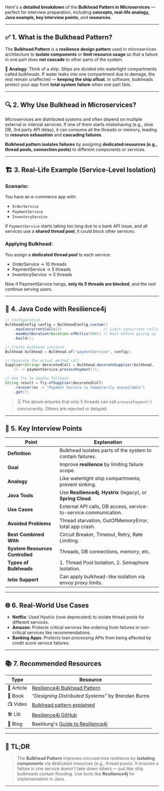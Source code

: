 Here's a **detailed breakdown** of the **Bulkhead Pattern in Microservices** — perfect for interview preparation, including **concepts, real-life analogy, Java example, key interview points**, and **resources**.

---

## ✅ 1. What is the Bulkhead Pattern?

The **Bulkhead Pattern** is a **resilience design pattern** used in microservices architecture to **isolate components** or **limit resource usage** so that a failure in one part does **not cascade** to other parts of the system.

📌 **Analogy**:
Think of a ship. Ships are divided into watertight compartments called *bulkheads*. If water leaks into one compartment due to damage, the rest remain unaffected — **keeping the ship afloat**.
In software, bulkheads protect your app from **total system failure** when one part fails.

---

## 🔍 2. Why Use Bulkhead in Microservices?

Microservices are distributed systems and often depend on multiple external or internal services. If one of them starts misbehaving (e.g., slow DB, 3rd party API delay), it can consume all the threads or memory, leading to **resource exhaustion** and **cascading failures**.

**Bulkhead pattern isolates failures** by assigning **dedicated resources (e.g., thread pools, connection pools)** to different components or services.

---

## 🏗️ 3. Real-Life Example (Service-Level Isolation)

### Scenario:

You have an e-commerce app with:

* `OrderService`
* `PaymentService`
* `InventoryService`

If `PaymentService` starts taking too long due to a bank API issue, and all services use a **shared thread pool**, it could block other services.

### Applying Bulkhead:

You assign a **dedicated thread pool** to each service:

* OrderService → 10 threads
* PaymentService → 5 threads
* InventoryService → 5 threads

Now if PaymentService hangs, **only its 5 threads are blocked**, and the rest continue serving users.

---

## 🔧 4. Java Code with Resilience4j

```java
// Configuration
BulkheadConfig config = BulkheadConfig.custom()
    .maxConcurrentCalls(5)                   // Limit concurrent calls
    .maxWaitDuration(Duration.ofMillis(500)) // Wait before giving up
    .build();

// Create bulkhead instance
Bulkhead bulkhead = Bulkhead.of("paymentService", config);

// Decorate the actual method call
Supplier<String> decoratedCall = Bulkhead.decorateSupplier(bulkhead, 
    () -> paymentService.processPayment());

// Use Try to handle fallback
String result = Try.ofSupplier(decoratedCall)
    .recover(ex -> "Payment Service is temporarily unavailable")
    .get();
```

> 🗒️ The above ensures that only 5 threads can call `processPayment()` concurrently. Others are rejected or delayed.

---

## 🎯 5. Key Interview Points

| Point                           | Explanation                                                      |
| ------------------------------- | ---------------------------------------------------------------- |
| **Definition**                  | Bulkhead isolates parts of the system to contain failures.       |
| **Goal**                        | Improve **resilience** by limiting failure scope.                |
| **Analogy**                     | Like watertight ship compartments; prevent sinking.              |
| **Java Tools**                  | Use **Resilience4j**, **Hystrix** (legacy), or **Spring Cloud**. |
| **Use Cases**                   | External API calls, DB access, service-to-service communication. |
| **Avoided Problems**            | Thread starvation, OutOfMemoryError, total app crash.            |
| **Best Combined With**          | Circuit Breaker, Timeout, Retry, Rate Limiting.                  |
| **System Resources Controlled** | Threads, DB connections, memory, etc.                            |
| **Types of Bulkheads**          | 1. Thread Pool Isolation, 2. Semaphore Isolation.                |
| **Istio Support**               | Can apply bulkhead-like isolation via envoy proxy limits.        |

---

## 🌐 6. Real-World Use Cases

* **Netflix**: Used Hystrix (now deprecated) to isolate thread pools for different services.
* **Amazon**: Protects critical services like ordering from failures in non-critical services like recommendations.
* **Banking Apps**: Protects loan processing APIs from being affected by credit score service failures.

---

## 📚 7. Recommended Resources

| Type       | Resource                                                                      |
| ---------- | ----------------------------------------------------------------------------- |
| 📘 Article | [Resilience4j Bulkhead Pattern](https://resilience4j.readme.io/docs/bulkhead) |
| 📕 Book    | *"Designing Distributed Systems"* by Brendan Burns                            |
| 📺 Video   | [Bulkhead pattern explained](https://www.youtube.com/watch?v=CSgPKnwCUw4)     |
| 🛠️ Lib    | [Resilience4j GitHub](https://github.com/resilience4j/resilience4j)           |
| 💬 Blog    | Baeldung's [Guide to Resilience4j](https://www.baeldung.com/resilience4j)     |

---

## 🧠 TL;DR

> The **Bulkhead Pattern** improves microservice resilience by **isolating components** via dedicated resources (e.g., thread pools). It ensures a failure in one service doesn't take down others — just like ship bulkheads contain flooding. Use tools like **Resilience4j** for implementation in Java.

---
